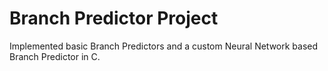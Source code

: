 # Branch Predictor Project
Implemented basic Branch Predictors and a custom Neural Network based Branch Predictor in C.